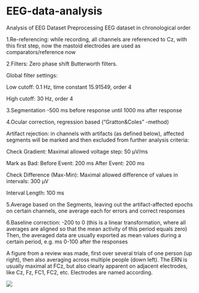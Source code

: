 # EEG-data-analysis
Analysis of EEG Dataset
Preprocessing EEG dataset
in chronological order

1.Re-referencing: while recording, all channels are referenced to Cz, with this first step, now the mastoid electrodes are used as comparators/reference now

2.Filters: Zero phase shift Butterworth filters. 

Global filter settings:

Low cutoff: 0.1 Hz, time constant 15.91549, order 4

High cutoff: 30 Hz, order 4 

3.Segmentation -500 ms before response until 1000 ms after response

4.Ocular correction, regression based (“Gratton&Coles” -method)

Artifact rejection: in channels with artifacts (as defined below), affected segments will be marked and then excluded from further analysis
criteria: 

Check Gradient:  Maximal allowed voltage step: 50 µV/ms

Mark as Bad: 	 Before Event: 200 ms	 After Event: 200 ms

Check Difference (Max-Min):  Maximal allowed difference of values in intervals: 300 µV

Interval Length: 100 ms

5.Average based on the Segments, leaving out the artifact-affected epochs on certain channels, one average each for errors and correct responses

6.Baseline correction: -200 to 0 (this is a linear transformation, where all averages are aligned so that the mean activity of this period equals zero)
Then, the averaged data are usually exported as mean values during a certain period, e.g. ms 0-100 after the responses 


 A figure from a review was made, first over several trials of one person (up right), then also averaging across multiple people (down left). The ERN is usually maximal at FCz, but also clearly apparent on adjacent electrodes, like Cz, Fz, FC1, FC2, etc. Electrodes are named according.
 
 ![]('D:/dropbox/Dropbox/Sida/psy_Data/mean_eeg.png')
